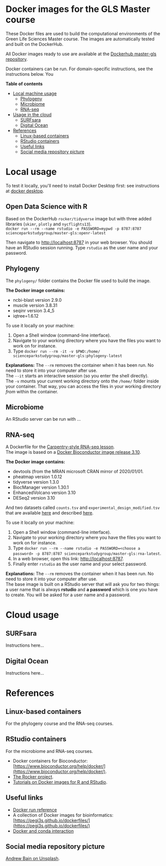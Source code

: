 # Docker images for the GLS Master course
These Docker files are used to build the computational environments of the Green Life Sciences Master course. The images are automatically tested and built on the DockerHub. 

All Docker images ready to use are available at the [Dockerhub master-gls repository](https://hub.docker.com/repository/docker/scienceparkstudygroup/master-gls/general).

Docker containers can be run. For domain-specific instructions, see the instructions below.  You 

**Table of contents**
- [Local machine usage](#local-machine-usage)
  - [Phylogeny](#phylogeny)
  - [Microbiome](#microbiome)
  - [RNA-seq](#rna-seq)
- [Usage in the cloud](#usage-in-the-cloud)
  - [SURFsara](#surfsara)
  - [Digital Ocean](#digital-ocean)
- [References](#references)
  - [Linux-based containers](#linux-based-containers)
  - [RStudio containers](#rstudio-containers)
  - [Useful links](#useful-links)
  - [Social media repository picture](#social-media-repository-picture)


# Local usage

To test it locally, you'll need to install Docker Desktop first: see instructions at [docker desktop](https://www.docker.com/products/docker-desktop).


## Open Data Science with R
Based on the DockerHub `rocker/tidyverse` image but with three added libraries (`skimr`, `plotly` and `nycflights13`).     
`docker run --rm --name rstudio -e PASSWORD=mypwd -p 8787:8787 scienceparkstudygroup/master-gls:openr-latest`

Then navigate to [http://localhost:8787](http://localhost:8787) in your web browser. You should have an RStudio session running. Type `rstudio` as the user name and your password. 


## Phylogeny
The `phylogeny/` folder contains the Docker file used to build the image.   

**The Docker image contains:**
* ncbi-blast version 2.9.0 
* muscle version 3.8.31
* seqinr version 3.4_5 
* iqtree=1.6.12

To use it locally on your machine:
1. Open a Shell window (command-line interface). 
2. Navigate to your working directory where you have the files you want to work on for instance. 
3. Type `docker run --rm -it -v $PWD:/home/ scienceparkstudygroup/master-gls:phylogeny-latest`

__Explanations:__
The `--rm` removes the container when it has been run. No need to store it into your computer after use.    
The `--it` starts an interactive session (so you enter the shell directly).  
The `-v` mounts your current working directory onto the `/home/` folder inside your container. That way, you can access the files in your working directory _from_ within the container. 


## Microbiome
An RStudio server can be run with ...

## RNA-seq
A Dockerfile for the [Carpentry-style RNA-seq lesson](https://scienceparkstudygroup.github.io/rna-seq-lesson/index.html).  
The image is based on a [Docker Bioconductor image release 3.10](bioconductor/bioconductor_docker:RELEASE_3_10).  

**The Docker image contains:**
* devtools (from the MRAN microsoft CRAN mirror of 2020/01/01.
* pheatmap version 1.0.12
* tidyverse version 1.3.0
* BiocManager version 1.30.1 
* EnhancedVolcano version 3.10
* DESeq2 version 3.10

And two datasets called `counts.tsv` and `experimental_design_modified.tsv` that are available [here](https://zenodo.org/record/3666262) and described [here](https://scienceparkstudygroup.github.io/rnaseq-lesson/setup.html).

To use it locally on your machine:
1. Open a Shell window (command-line interface). 
2. Navigate to your working directory where you have the files you want to work on for instance. 
3. Type `docker run --rm --name rstudio -e PASSWORD=<choose a password> -p 8787:8787 scienceparkstudygroup/master-gls:rna-latest`.
4. In a web browser, open this link: [http://localhost:8787](http://localhost:8787).
5. Finally enter `rstudio` as the user name and your select password.  

__Explanations:__
The `--rm` removes the container when it has been run. No need to store it into your computer after use.      
The base image is built on a RStudio server that will ask you for two things: a user name that is always __rstudio__ and __a password__ which is one you have to create. You will be asked for a user name and a password.



# Cloud usage

## SURFsara

Instructions here...

## Digital Ocean

Instructions here...

# References

## Linux-based containers
For the phylogeny course and the RNA-seq courses.


## RStudio containers
For the microbiome and RNA-seq courses.
* Docker containers for Bioconductor: [https://www.bioconductor.org/help/docker/](https://www.bioconductor.org/help/docker/).
* [The Rocker project](https://www.rocker-project.org/).
* [Tutorials on Docker images for R and RStudio](https://ropenscilabs.github.io/r-docker-tutorial/).


## Useful links
* [Docker run reference](https://docs.docker.com/engine/reference/commandline/run/)
* A collection of Docker images for bioinformatics: [https://pegi3s.github.io/dockerfiles/](https://pegi3s.github.io/dockerfiles/)
* [Docker and conda interaction](https://pythonspeed.com/articles/activate-conda-dockerfile/)

## Social media repository picture
[Andrew Bain on Unsplash](https://unsplash.com/photos/zJ-9FHfTQzQ).
